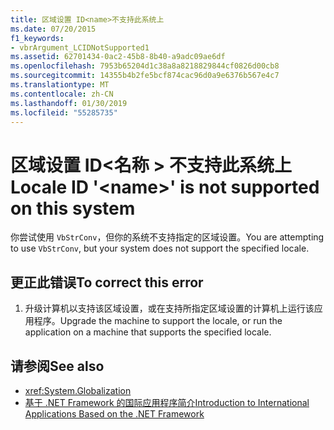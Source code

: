 ```yaml
---
title: 区域设置 ID<name>不支持此系统上
ms.date: 07/20/2015
f1_keywords:
- vbrArgument_LCIDNotSupported1
ms.assetid: 62701434-0ac2-45b8-8b40-a9adc09ae6df
ms.openlocfilehash: 7953b65204d1c38a8a8218829844cf0826d00cb8
ms.sourcegitcommit: 14355b4b2fe5bcf874cac96d0a9e6376b567e4c7
ms.translationtype: MT
ms.contentlocale: zh-CN
ms.lasthandoff: 01/30/2019
ms.locfileid: "55285735"
---
```

# <a name="locale-id-name-is-not-supported-on-this-system"></a><span data-ttu-id="95349-102">区域设置 ID\<名称 > 不支持此系统上</span><span class="sxs-lookup"><span data-stu-id="95349-102">Locale ID '\<name>' is not supported on this system</span></span>
<span data-ttu-id="95349-103">你尝试使用 `VbStrConv`，但你的系统不支持指定的区域设置。</span><span class="sxs-lookup"><span data-stu-id="95349-103">You are attempting to use `VbStrConv`, but your system does not support the specified locale.</span></span>  
  
## <a name="to-correct-this-error"></a><span data-ttu-id="95349-104">更正此错误</span><span class="sxs-lookup"><span data-stu-id="95349-104">To correct this error</span></span>  
  
1.  <span data-ttu-id="95349-105">升级计算机以支持该区域设置，或在支持所指定区域设置的计算机上运行该应用程序。</span><span class="sxs-lookup"><span data-stu-id="95349-105">Upgrade the machine to support the locale, or run the application on a machine that supports the specified locale.</span></span>  
  
## <a name="see-also"></a><span data-ttu-id="95349-106">请参阅</span><span class="sxs-lookup"><span data-stu-id="95349-106">See also</span></span>
- <xref:System.Globalization>
- [<span data-ttu-id="95349-107">基于 .NET Framework 的国际应用程序简介</span><span class="sxs-lookup"><span data-stu-id="95349-107">Introduction to International Applications Based on the .NET Framework</span></span>](/visualstudio/ide/introduction-to-international-applications-based-on-the-dotnet-framework)
